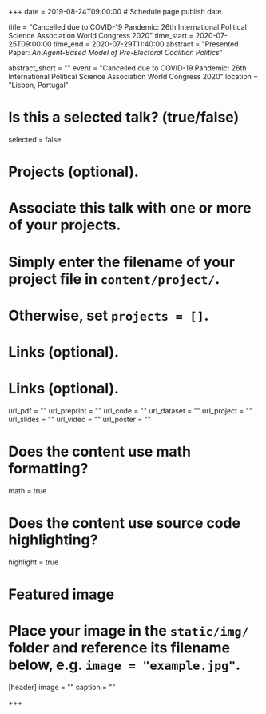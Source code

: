 +++
date = 2019-08-24T09:00:00  # Schedule page publish date.

title = "Cancelled due to COVID-19 Pandemic: 26th International Political Science Association World Congress 2020"
time_start = 2020-07-25T09:00:00
time_end = 2020-07-29T11:40:00
abstract = "Presented Paper: *An Agent-Based Model of Pre-Electoral Coalition Politics*"

abstract_short = ""
event = "Cancelled due to COVID-19 Pandemic: 26th International Political Science Association World Congress 2020"
location = "Lisbon, Portugal"

# Is this a selected talk? (true/false)
selected = false

# Projects (optional).
#   Associate this talk with one or more of your projects.
#   Simply enter the filename of your project file in `content/project/`.
#   Otherwise, set `projects = []`.


# Links (optional).

# Links (optional).
url_pdf = ""
url_preprint = ""
url_code = ""
url_dataset = ""
url_project = ""
url_slides = ""
url_video = ""
url_poster = ""


# Does the content use math formatting?
math = true

# Does the content use source code highlighting?
highlight = true

# Featured image
# Place your image in the `static/img/` folder and reference its filename below, e.g. `image = "example.jpg"`.
[header]
image = ""
caption = ""

+++
